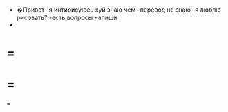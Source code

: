 - �Привет
-я интирисуюсь хуй знаю чем
-перевод не знаю
-я люблю рисовать?
-есть вопросы напиши
-
=
=
=
==

=

